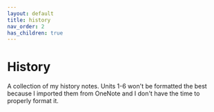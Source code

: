 ```yaml
---
layout: default
title: history
nav_order: 2
has_children: true
---
```


# History
A collection of my history notes. Units 1-6 won't be formatted the best because I imported them from OneNote and I don't have the time to properly format it.